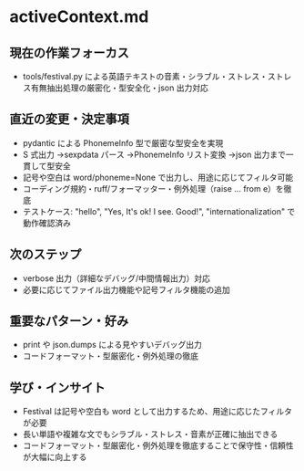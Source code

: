 # activeContext.md

## 現在の作業フォーカス

- tools/festival.py による英語テキストの音素・シラブル・ストレス・ストレス有無抽出処理の厳密化・型安全化・json 出力対応

## 直近の変更・決定事項

- pydantic による PhonemeInfo 型で厳密な型安全を実現
- S 式出力 →sexpdata パース →PhonemeInfo リスト変換 →json 出力まで一貫して型安全
- 記号や空白は word/phoneme=None で出力し、用途に応じてフィルタ可能
- コーディング規約・ruff/フォーマッター・例外処理（raise ... from e）を徹底
- テストケース: "hello", "Yes, It's ok! I see. Good!", "internationalization" で動作確認済み

## 次のステップ

- verbose 出力（詳細なデバッグ/中間情報出力）対応
- 必要に応じてファイル出力機能や記号フィルタ機能の追加

## 重要なパターン・好み

- print や json.dumps による見やすいデバッグ出力
- コードフォーマット・型厳密化・例外処理の徹底

## 学び・インサイト

- Festival は記号や空白も word として出力するため、用途に応じたフィルタが必要
- 長い単語や複雑な文でもシラブル・ストレス・音素が正確に抽出できる
- コードフォーマット・型厳密化・例外処理を徹底することで保守性・信頼性が大幅に向上する
